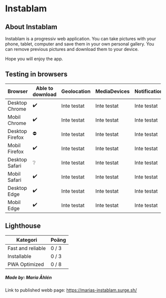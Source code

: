 # Instablam

## About Instablam
Instablam is a progressiv web application.
You can take pictures with your phone, tablet, computer and save them in your own personal gallery. 
You can remove previous pictures and download them to your device. 

Hope you will enjoy the app. 



## Testing in browsers
|Browser      |Able to download |Geolocation |MediaDevices |Notification |Offline |Push |
|----------------|--------|--------|-|-|-|-|
|Desktop Chrome  |✔️|Inte testat|Inte testat|Inte testat|Inte testat|Inte testat|Inte testat|
|Mobil Chrome    |✔️|Inte testat|Inte testat|Inte testat|Inte testat|Inte testat|Inte testat|
|Desktop Firefox |⛔|Inte testat|Inte testat|Inte testat|Inte testat|Inte testat|Inte testat|
|Mobil   Firefox |✔️|Inte testat|Inte testat|Inte testat|Inte testat|Inte testat|Inte testat|
|Desktop Safari  |❔|Inte testat|Inte testat|Inte testat|Inte testat|Inte testat|Inte testat|
|Mobil   Safari  |✔️|Inte testat|Inte testat|Inte testat|Inte testat|Inte testat|Inte testat|
|Desktop Edge    |✔️|Inte testat|Inte testat|Inte testat|Inte testat|Inte testat|Inte testat|
|Mobil   Edge    |✔️|Inte testat|Inte testat|Inte testat|Inte testat|Inte testat|Inte testat|



## Lighthouse
|Kategori |Poäng |
|-|-|
|Fast and reliable | 0 / 3 |
|Installable | 0 / 3 |
|PWA Optimized | 0 / 8 |



##### Made by: Maria Åhlén
Link to published webb page: https://marias-instablam.surge.sh/
